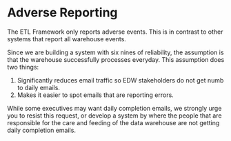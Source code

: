 # Adverse Reporting

The ETL Framework only reports adverse events. This is in contrast to other systems that report all warehouse events.

Since we are building a system with six nines of reliability, the assumption is that the warehouse successfully processes everyday. This assumption does two things:

1. Significantly reduces email traffic so EDW stakeholders do not get numb to daily emails.
2. Makes it easier to spot emails that are reporting errors.

While some executives may want daily completion emails, we strongly urge you to resist this request, or develop a system by where the people that are responsible for the care and feeding of the data warehouse are not getting daily completion emails.


